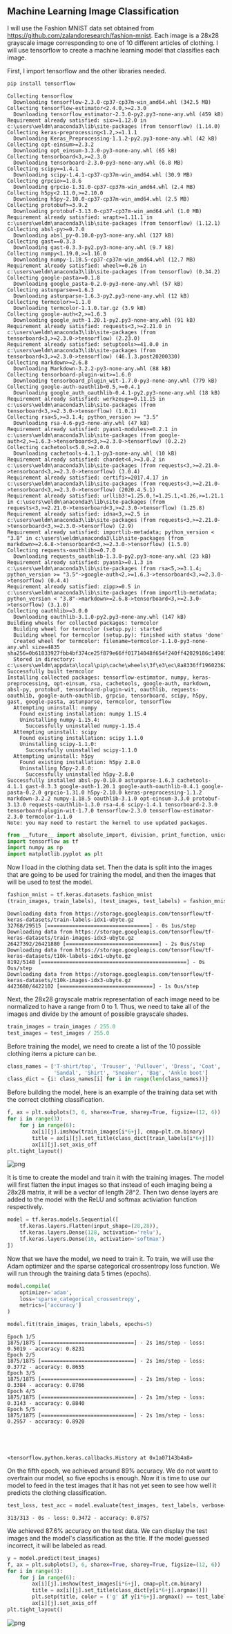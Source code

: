 ## Machine Learning Image Classification
I will use the Fashion MNIST data set obtained from https://github.com/zalandoresearch/fashion-mnist.  Each image is a 28x28 grayscale image corresponding to one of 10 different articles of clothing.  I will use tensorflow to create a machine learning model that classifies each image.

First, I import tensorflow and the other libraries needed.


```python
pip install tensorflow
```

    Collecting tensorflow
      Downloading tensorflow-2.3.0-cp37-cp37m-win_amd64.whl (342.5 MB)
    Collecting tensorflow-estimator<2.4.0,>=2.3.0
      Downloading tensorflow_estimator-2.3.0-py2.py3-none-any.whl (459 kB)
    Requirement already satisfied: six>=1.12.0 in c:\users\weldm\anaconda3\lib\site-packages (from tensorflow) (1.14.0)
    Collecting keras-preprocessing<1.2,>=1.1.1
      Downloading Keras_Preprocessing-1.1.2-py2.py3-none-any.whl (42 kB)
    Collecting opt-einsum>=2.3.2
      Downloading opt_einsum-3.3.0-py3-none-any.whl (65 kB)
    Collecting tensorboard<3,>=2.3.0
      Downloading tensorboard-2.3.0-py3-none-any.whl (6.8 MB)
    Collecting scipy==1.4.1
      Downloading scipy-1.4.1-cp37-cp37m-win_amd64.whl (30.9 MB)
    Collecting grpcio>=1.8.6
      Downloading grpcio-1.31.0-cp37-cp37m-win_amd64.whl (2.4 MB)
    Collecting h5py<2.11.0,>=2.10.0
      Downloading h5py-2.10.0-cp37-cp37m-win_amd64.whl (2.5 MB)
    Collecting protobuf>=3.9.2
      Downloading protobuf-3.13.0-cp37-cp37m-win_amd64.whl (1.0 MB)
    Requirement already satisfied: wrapt>=1.11.1 in c:\users\weldm\anaconda3\lib\site-packages (from tensorflow) (1.12.1)
    Collecting absl-py>=0.7.0
      Downloading absl_py-0.10.0-py3-none-any.whl (127 kB)
    Collecting gast==0.3.3
      Downloading gast-0.3.3-py2.py3-none-any.whl (9.7 kB)
    Collecting numpy<1.19.0,>=1.16.0
      Downloading numpy-1.18.5-cp37-cp37m-win_amd64.whl (12.7 MB)
    Requirement already satisfied: wheel>=0.26 in c:\users\weldm\anaconda3\lib\site-packages (from tensorflow) (0.34.2)
    Collecting google-pasta>=0.1.8
      Downloading google_pasta-0.2.0-py3-none-any.whl (57 kB)
    Collecting astunparse==1.6.3
      Downloading astunparse-1.6.3-py2.py3-none-any.whl (12 kB)
    Collecting termcolor>=1.1.0
      Downloading termcolor-1.1.0.tar.gz (3.9 kB)
    Collecting google-auth<2,>=1.6.3
      Downloading google_auth-1.20.1-py2.py3-none-any.whl (91 kB)
    Requirement already satisfied: requests<3,>=2.21.0 in c:\users\weldm\anaconda3\lib\site-packages (from tensorboard<3,>=2.3.0->tensorflow) (2.23.0)
    Requirement already satisfied: setuptools>=41.0.0 in c:\users\weldm\anaconda3\lib\site-packages (from tensorboard<3,>=2.3.0->tensorflow) (46.1.3.post20200330)
    Collecting markdown>=2.6.8
      Downloading Markdown-3.2.2-py3-none-any.whl (88 kB)
    Collecting tensorboard-plugin-wit>=1.6.0
      Downloading tensorboard_plugin_wit-1.7.0-py3-none-any.whl (779 kB)
    Collecting google-auth-oauthlib<0.5,>=0.4.1
      Downloading google_auth_oauthlib-0.4.1-py2.py3-none-any.whl (18 kB)
    Requirement already satisfied: werkzeug>=0.11.15 in c:\users\weldm\anaconda3\lib\site-packages (from tensorboard<3,>=2.3.0->tensorflow) (1.0.1)
    Collecting rsa<5,>=3.1.4; python_version >= "3.5"
      Downloading rsa-4.6-py3-none-any.whl (47 kB)
    Requirement already satisfied: pyasn1-modules>=0.2.1 in c:\users\weldm\anaconda3\lib\site-packages (from google-auth<2,>=1.6.3->tensorboard<3,>=2.3.0->tensorflow) (0.2.2)
    Collecting cachetools<5.0,>=2.0.0
      Downloading cachetools-4.1.1-py3-none-any.whl (10 kB)
    Requirement already satisfied: chardet<4,>=3.0.2 in c:\users\weldm\anaconda3\lib\site-packages (from requests<3,>=2.21.0->tensorboard<3,>=2.3.0->tensorflow) (3.0.4)
    Requirement already satisfied: certifi>=2017.4.17 in c:\users\weldm\anaconda3\lib\site-packages (from requests<3,>=2.21.0->tensorboard<3,>=2.3.0->tensorflow) (2020.4.5.1)
    Requirement already satisfied: urllib3!=1.25.0,!=1.25.1,<1.26,>=1.21.1 in c:\users\weldm\anaconda3\lib\site-packages (from requests<3,>=2.21.0->tensorboard<3,>=2.3.0->tensorflow) (1.25.8)
    Requirement already satisfied: idna<3,>=2.5 in c:\users\weldm\anaconda3\lib\site-packages (from requests<3,>=2.21.0->tensorboard<3,>=2.3.0->tensorflow) (2.9)
    Requirement already satisfied: importlib-metadata; python_version < "3.8" in c:\users\weldm\anaconda3\lib\site-packages (from markdown>=2.6.8->tensorboard<3,>=2.3.0->tensorflow) (1.5.0)
    Collecting requests-oauthlib>=0.7.0
      Downloading requests_oauthlib-1.3.0-py2.py3-none-any.whl (23 kB)
    Requirement already satisfied: pyasn1>=0.1.3 in c:\users\weldm\anaconda3\lib\site-packages (from rsa<5,>=3.1.4; python_version >= "3.5"->google-auth<2,>=1.6.3->tensorboard<3,>=2.3.0->tensorflow) (0.4.4)
    Requirement already satisfied: zipp>=0.5 in c:\users\weldm\anaconda3\lib\site-packages (from importlib-metadata; python_version < "3.8"->markdown>=2.6.8->tensorboard<3,>=2.3.0->tensorflow) (3.1.0)
    Collecting oauthlib>=3.0.0
      Downloading oauthlib-3.1.0-py2.py3-none-any.whl (147 kB)
    Building wheels for collected packages: termcolor
      Building wheel for termcolor (setup.py): started
      Building wheel for termcolor (setup.py): finished with status 'done'
      Created wheel for termcolor: filename=termcolor-1.1.0-py3-none-any.whl size=4835 sha256=0b61833927fbb4bf374ce25f879e66ff01714048f654f240ff42029186c14903
      Stored in directory: c:\users\weldm\appdata\local\pip\cache\wheels\3f\e3\ec\8a8336ff196023622fbcb36de0c5a5c218cbb24111d1d4c7f2
    Successfully built termcolor
    Installing collected packages: tensorflow-estimator, numpy, keras-preprocessing, opt-einsum, rsa, cachetools, google-auth, markdown, absl-py, protobuf, tensorboard-plugin-wit, oauthlib, requests-oauthlib, google-auth-oauthlib, grpcio, tensorboard, scipy, h5py, gast, google-pasta, astunparse, termcolor, tensorflow
      Attempting uninstall: numpy
        Found existing installation: numpy 1.15.4
        Uninstalling numpy-1.15.4:
          Successfully uninstalled numpy-1.15.4
      Attempting uninstall: scipy
        Found existing installation: scipy 1.1.0
        Uninstalling scipy-1.1.0:
          Successfully uninstalled scipy-1.1.0
      Attempting uninstall: h5py
        Found existing installation: h5py 2.8.0
        Uninstalling h5py-2.8.0:
          Successfully uninstalled h5py-2.8.0
    Successfully installed absl-py-0.10.0 astunparse-1.6.3 cachetools-4.1.1 gast-0.3.3 google-auth-1.20.1 google-auth-oauthlib-0.4.1 google-pasta-0.2.0 grpcio-1.31.0 h5py-2.10.0 keras-preprocessing-1.1.2 markdown-3.2.2 numpy-1.18.5 oauthlib-3.1.0 opt-einsum-3.3.0 protobuf-3.13.0 requests-oauthlib-1.3.0 rsa-4.6 scipy-1.4.1 tensorboard-2.3.0 tensorboard-plugin-wit-1.7.0 tensorflow-2.3.0 tensorflow-estimator-2.3.0 termcolor-1.1.0
    Note: you may need to restart the kernel to use updated packages.
    


```python
from __future__ import absolute_import, division, print_function, unicode_literals
import tensorflow as tf
import numpy as np
import matplotlib.pyplot as plt
```

Now I load in the clothing data set.  Then the data is split into the images that are going to be used for training the model, and then the images that will be used to test the model.


```python
fashion_mnist = tf.keras.datasets.fashion_mnist
(train_images, train_labels), (test_images, test_labels) = fashion_mnist.load_data()
```

    Downloading data from https://storage.googleapis.com/tensorflow/tf-keras-datasets/train-labels-idx1-ubyte.gz
    32768/29515 [=================================] - 0s 1us/step
    Downloading data from https://storage.googleapis.com/tensorflow/tf-keras-datasets/train-images-idx3-ubyte.gz
    26427392/26421880 [==============================] - 2s 0us/step
    Downloading data from https://storage.googleapis.com/tensorflow/tf-keras-datasets/t10k-labels-idx1-ubyte.gz
    8192/5148 [===============================================] - 0s 0us/step
    Downloading data from https://storage.googleapis.com/tensorflow/tf-keras-datasets/t10k-images-idx3-ubyte.gz
    4423680/4422102 [==============================] - 1s 0us/step
    

Next, the 28x28 grayscale matrix representation of each image need to be normalized to have a range from 0 to 1.  Thus, we need to take all of the images and divide by the amount of possible grayscale shades.


```python
train_images = train_images / 255.0
test_images = test_images / 255.0
```

Before training the model, we need to create a list of the 10 possible clothing items a picture can be.


```python
class_names = ['T-shirt/top', 'Trouser', 'Pullover', 'Dress', 'Coat',
               'Sandal', 'Shirt', 'Sneaker', 'Bag', 'Ankle boot']
class_dict = {i: class_names[i] for i in range(len(class_names))}
```

Before building the model, here is an example of the training data set with the correct clothing classification. 


```python
f, ax = plt.subplots(3, 6, sharex=True, sharey=True, figsize=(12, 6))
for i in range(3):
    for j in range(6):
        ax[i][j].imshow(train_images[i*6+j], cmap=plt.cm.binary)
        title = ax[i][j].set_title(class_dict[train_labels[i*6+j]])
        ax[i][j].set_axis_off
plt.tight_layout()
```


![png](output_10_0.png)


It is time to create the model and train it with the training images.  The model will first flatten the input images so that instead of each imaging being a 28x28 matrix, it will be a vector of length 28^2.  Then two dense layers are added to the model with the ReLU and softmax activiation function respectively.


```python
model = tf.keras.models.Sequential([
    tf.keras.layers.Flatten(input_shape=(28,28)),
    tf.keras.layers.Dense(128, activation='relu'),
    tf.keras.layers.Dense(10, activation='softmax')
])
```

Now that we have the model, we need to train it.  To train, we will use the Adam optimizer and the sparse categorical crossentropy loss function.  We will run through the training data 5 times (epochs).


```python
model.compile(
    optimizer='adam',
    loss='sparse_categorical_crossentropy',
    metrics=['accuracy']
)

model.fit(train_images, train_labels, epochs=5)
```

    Epoch 1/5
    1875/1875 [==============================] - 2s 1ms/step - loss: 0.5019 - accuracy: 0.8231
    Epoch 2/5
    1875/1875 [==============================] - 2s 1ms/step - loss: 0.3772 - accuracy: 0.8655
    Epoch 3/5
    1875/1875 [==============================] - 2s 1ms/step - loss: 0.3384 - accuracy: 0.8766
    Epoch 4/5
    1875/1875 [==============================] - 2s 1ms/step - loss: 0.3143 - accuracy: 0.8840
    Epoch 5/5
    1875/1875 [==============================] - 2s 1ms/step - loss: 0.2957 - accuracy: 0.8920
    




    <tensorflow.python.keras.callbacks.History at 0x1a07143b4a8>



On the fifth epoch, we achieved around 89% accuracy. We do not want to overtrain our model, so five epochs is enough.  Now it is time to use our model to feed in the test images that it has not yet seen to see how well it predicts the clothing classification. 


```python
test_loss, test_acc = model.evaluate(test_images, test_labels, verbose=2)
```

    313/313 - 0s - loss: 0.3472 - accuracy: 0.8757
    

We achieved 87.6% accuracy on the test data.  We can display the test images and the model's classification as the title.  If the model guessed incorrect, it will be labeled as read.


```python
y = model.predict(test_images)
f, ax = plt.subplots(3, 6, sharex=True, sharey=True, figsize=(12, 6))
for i in range(3):
    for j in range(6):
        ax[i][j].imshow(test_images[i*6+j], cmap=plt.cm.binary)
        title = ax[i][j].set_title(class_dict[y[i*6+j].argmax()])
        plt.setp(title, color = ('g' if y[i*6+j].argmax() == test_labels[i*6+j] else 'r'))
        ax[i][j].set_axis_off
plt.tight_layout()
```


![png](output_18_0.png)

